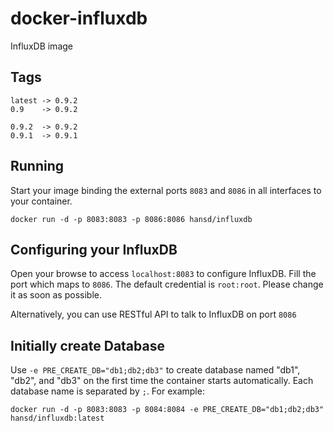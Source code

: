 docker-influxdb
=====================

InfluxDB image

    
Tags
----

    latest -> 0.9.2
    0.9    -> 0.9.2

    0.9.2  -> 0.9.2
    0.9.1  -> 0.9.1

Running
-------

Start your image binding the external ports `8083` and `8086` in all interfaces to your container. 

    docker run -d -p 8083:8083 -p 8086:8086 hansd/influxdb


Configuring your InfluxDB
-------------------------
Open your browse to access `localhost:8083` to configure InfluxDB. Fill the port which maps to `8086`. The default credential is `root:root`. Please change it as soon as possible.

Alternatively, you can use RESTful API to talk to InfluxDB on port `8086`


Initially create Database
-------------------------
Use `-e PRE_CREATE_DB="db1;db2;db3"` to create database named "db1", "db2", and "db3" on the first time the container starts automatically. Each database name is separated by `;`. For example:

```docker run -d -p 8083:8083 -p 8084:8084 -e PRE_CREATE_DB="db1;db2;db3" hansd/influxdb:latest```

